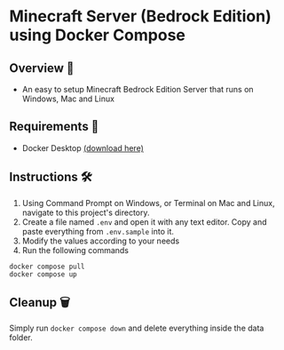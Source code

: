 # Minecraft Server (Bedrock Edition) using Docker Compose

## Overview 🔎

- An easy to setup Minecraft Bedrock Edition Server that runs on Windows, Mac and Linux

## Requirements 📝

- Docker Desktop [(download here)](https://www.docker.com/products/docker-desktop/)

## Instructions 🛠️

1. Using Command Prompt on Windows, or Terminal on Mac and Linux, navigate to this project's directory.
2. Create a file named `.env` and open it with any text editor. Copy and paste everything from `.env.sample` into it.
3. Modify the values according to your needs
4. Run the following commands

```console
docker compose pull
docker compose up
```

## Cleanup 🗑️

Simply run `docker compose down` and delete everything inside the data folder.
